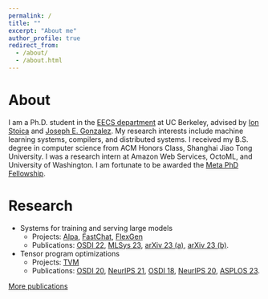 ```yaml
---
permalink: /
title: ""
excerpt: "About me"
author_profile: true
redirect_from: 
  - /about/
  - /about.html
---
```


# About
I am a Ph.D. student in the [EECS department](https://eecs.berkeley.edu/) at UC Berkeley, advised by [Ion Stoica](https://people.eecs.berkeley.edu/~istoica/) and [Joseph E. Gonzalez](https://people.eecs.berkeley.edu/~jegonzal/).
My research interests include machine learning systems, compilers, and distributed systems.
I received my B.S. degree in computer science from ACM Honors Class, Shanghai Jiao Tong University.
I was a research intern at Amazon Web Services, OctoML, and University of Washington.
I am fortunate to be awarded the [Meta PhD Fellowship](https://research.facebook.com/fellows/zheng-lianmin/).

# Research
- Systems for training and serving large models
   - Projects: [Alpa](https://github.com/alpa-projects/alpa), [FastChat](https://github.com/lm-sys/FastChat), [FlexGen](https://github.com/FMInference/FlexGen)
   - Publications: [OSDI 22](https://arxiv.org/abs/2201.12023), [MLSys 23](https://arxiv.org/abs/2211.05322), [arXiv 23 (a)](https://arxiv.org/abs/2302.11665), [arXiv 23 (b)](https://arxiv.org/abs/2303.06865).
- Tensor program optimizations
   - Projects: [TVM](https://tvm.apache.org/)
   - Publications: [OSDI 20](https://arxiv.org/abs/2006.06762), [NeurIPS 21](https://datasets-benchmarks-proceedings.neurips.cc/paper/2021/hash/a684eceee76fc522773286a895bc8436-Abstract-round1.html), [OSDI 18](https://arxiv.org/abs/1802.04799), [NeurIPS 20](https://arxiv.org/pdf/1805.08166.pdf), [ASPLOS 23](https://arxiv.org/abs/2207.04296).

[More publications](https://lmzheng.net/publications/)
